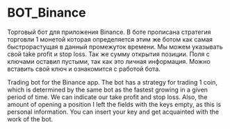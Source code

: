 # BOT_Binance

Торговый бот для приложения Binance.
В боте прописана стратегия торговли 1 монетой которая определяется этим же ботом как самая быстрорастущая в данный промежуток времени. Мы можем указывать свой take profit и stop loss. Так же сумму открытия позиции.
Поля с ключами оставил пустыми, так как это личная информация. Можно вставить свой ключ и ознакомится с работой бота.

Trading bot for the Binance app.
The bot has a strategy for trading 1 coin, which is determined by the same bot as the fastest growing in a given period of time. We can indicate our take profit and stop loss. Also, the amount of opening a position
I left the fields with the keys empty, as this is personal information. You can insert your key and get acquainted with the work of the bot.
